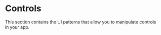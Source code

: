 # Controls

This section contains the UI patterns that allow you to manipulate controls in your app. 